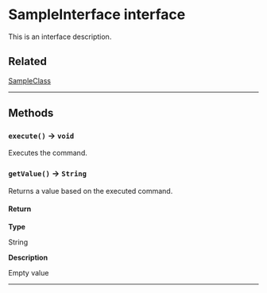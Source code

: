 # SampleInterface interface

This is an interface description.

## Related

[SampleClass](/Sample-Classes/SampleClass.md)

---
## Methods
### `execute()` → `void`

Executes the command.

### `getValue()` → `String`

Returns a value based on the executed command.

#### Return

**Type**

String

**Description**

Empty value

---
